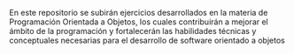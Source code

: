 En este repositorio se subirán ejercicios desarrollados en la materia de Programación Orientada a Objetos, los cuales contribuirán a mejorar el ámbito de la programación y fortalecerán las habilidades técnicas y conceptuales necesarias para el desarrollo de software orientado a objetos
